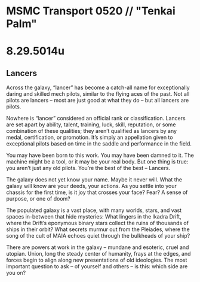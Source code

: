 # MSMC Transport 0520 // "Tenkai Palm"
# 8.29.5014u

## Lancers

Across the galaxy, “lancer” has become a catch-all
name for exceptionally daring and skilled mech pilots,
similar to the flying aces of the past. Not all pilots are
lancers – most are just good at what they do – but all
lancers are pilots.

Nowhere is “lancer” considered an official rank or
classification. Lancers are set apart by ability, talent,
training, luck, skill, reputation, or some combination
of these qualities; they aren’t qualified as lancers by
any medal, certification, or promotion. It’s simply an
appellation given to exceptional pilots based on time
in the saddle and performance in the field.

You may have been born to this work. You may have
been damned to it. The machine might be a tool, or it
may be your real body.
 But one thing is true: you aren’t 
just any old pilots. You’re the
 best of the best – Lancers.

The galaxy does not yet know your name. Maybe it
never will. What the galaxy will know are your deeds,
your actions. As you settle into your chassis for the
first time, is it joy that crosses your face? Fear? A
sense of purpose, or one of doom?

The populated galaxy is a vast place, with many
worlds, stars, and vast spaces in-between that hide
mysteries: What lingers in the Ikadra Drift, where the
Drift’s eponymous binary stars collect the ruins of
thousands of ships in their orbit? What secrets
murmur out from the Pleiades, where the song of the
cult of MAIA echoes quiet through the bulkheads of
your ship?

There are powers at work in the galaxy – mundane and
esoteric, cruel and utopian. Union, long the steady
center of humanity, frays at the edges, and forces begin
to align along new presentations of old ideologies.
The most important question to ask – of yourself and
others – is this: which side are you on?
